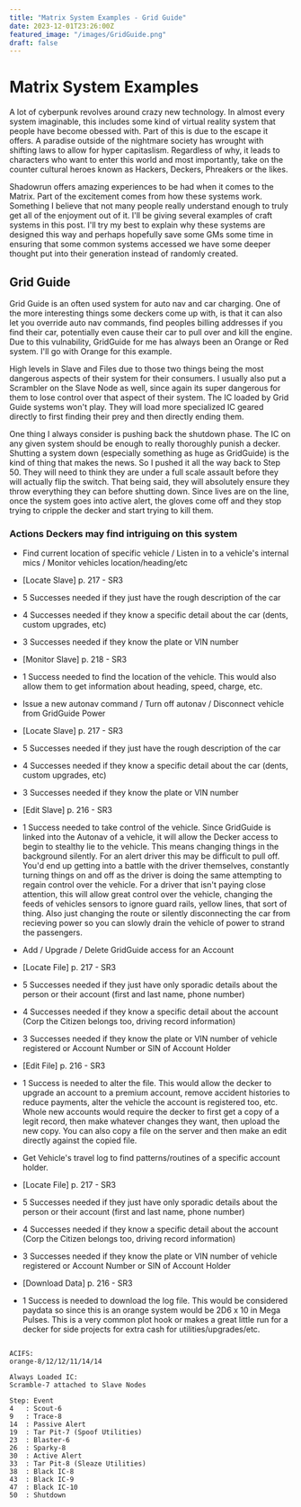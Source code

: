 ```yaml
---
title: "Matrix System Examples - Grid Guide"
date: 2023-12-01T23:26:00Z
featured_image: "/images/GridGuide.png"
draft: false
---
```


# Matrix System Examples

A lot of cyberpunk revolves around crazy new technology. In almost every system imaginable, this includes some kind of virtual reality system that people have become obessed with. Part of this is due to the escape it offers. A paradise outside of the nightmare society has wrought with shifting laws to allow for hyper capitaslism. Regardless of why, it leads to characters who want to enter this world and most importantly, take on the counter cultural heroes known as Hackers, Deckers, Phreakers or the likes.

Shadowrun offers amazing experiences to be had when it comes to the Matrix. Part of the excitement comes from how these systems work. Something I believe that not many people really understand enough to truly get all of the enjoyment out of it. I'll be giving several examples of craft systems in this post. I'll try my best to explain why these systems are designed this way and perhaps hopefully save some GMs some time in ensuring that some common systems accessed we have some deeper thought put into their generation instead of randomly created.


## Grid Guide
Grid Guide is an often used system for auto nav and car charging. One of the more interesting things some deckers come up with, is that it can also let you override auto nav commands, find peoples billing addresses if you find their car, potentially even cause their car to pull over and kill the engine. Due to this vulnability, GridGuide for me has always been an Orange or Red system. I'll go with Orange for this example.

High levels in Slave and Files due to those two things being the most dangerous aspects of their system for their consumers. I usually also put a Scrambler on the Slave Node as well, since again its super dangerous for them to lose control over that aspect of their system. The IC loaded by Grid Guide systems won't play. They will load more specialized IC geared directly to first finding their prey and then directly ending them. 

One thing I always consider is pushing back the shutdown phase. The IC on any given system should be enough to really thoroughly punish a decker. Shutting a system down (especially something as huge as GridGuide) is the kind of thing that makes the news. So I pushed it all the way back to Step 50. They will need to think they are under a full scale assault before they will actually flip the switch. That being said, they will absolutely ensure they throw everything they can before shutting down. Since lives are on the line, once the system goes into active alert, the gloves come off and they stop trying to cripple the decker and start trying to kill them.

### Actions Deckers may find intriguing on this system
 - Find current location of specific vehicle / Listen in to a vehicle's internal mics / Monitor vehicles location/heading/etc
  - [Locate Slave] p. 217 - SR3
   - 5 Successes needed if they just have the rough description of the car
   - 4 Successes needed if they know a specific detail about the car (dents, custom upgrades, etc)
   - 3 Successes needed if they know the plate or VIN number
  - [Monitor Slave] p. 218 - SR3
   - 1 Success needed to find the location of the vehicle. This would also allow them to get information about heading, speed, charge, etc.

 - Issue a new autonav command / Turn off autonav / Disconnect vehicle from GridGuide Power
  - [Locate Slave] p. 217 - SR3
   - 5 Successes needed if they just have the rough description of the car
   - 4 Successes needed if they know a specific detail about the car (dents, custom upgrades, etc)
   - 3 Successes needed if they know the plate or VIN number
  - [Edit Slave] p. 216 - SR3
   - 1 Success needed to take control of the vehicle. Since GridGuide is linked into the Autonav of a vehicle, it will allow the Decker access to begin to stealthy lie to the vehicle. This means changing things in the background silently. For an alert driver this may be difficult to pull off. You'd end up getting into a battle with the driver themselves, constantly turning things on and off as the driver is doing the same attempting to regain control over the vehicle. For a driver that isn't paying close attention, this will allow great control over the vehicle, changing the feeds of vehicles sensors to ignore guard rails, yellow lines, that sort of thing. Also just changing the route or silently disconnecting the car from recieving power so you can slowly drain the vehicle of power to strand the passengers. 

 - Add / Upgrade / Delete GridGuide access for an Account
  - [Locate File] p. 217 - SR3
   - 5 Successes needed if they just have only sporadic details about the person or their account (first and last name, phone number) 
   - 4 Successes needed if they know a specific detail about the account (Corp the Citizen belongs too, driving record information)
   - 3 Successes needed if they know the plate or VIN number of vehicle registered or Account Number or SIN of Account Holder
  - [Edit File] p. 216 - SR3
   - 1 Success is needed to alter the file. This would allow the decker to upgrade an account to a premium account, remove accident histories to reduce payments, alter the vehicle the account is registered too, etc. Whole new accounts would require the decker to first get a copy of a legit record, then make whatever changes they want, then upload the new copy. You can also copy a file on the server and then make an edit directly against the copied file. 

 - Get Vehicle's travel log to find patterns/routines of a specific account holder.
  - [Locate File] p. 217 - SR3
   - 5 Successes needed if they just have only sporadic details about the person or their account (first and last name, phone number) 
   - 4 Successes needed if they know a specific detail about the account (Corp the Citizen belongs too, driving record information)
   - 3 Successes needed if they know the plate or VIN number of vehicle registered or Account Number or SIN of Account Holder
  - [Download Data] p. 216 - SR3
   - 1 Success is needed to download the log file. This would be considered paydata so since this is an orange system would be 2D6 x 10 in Mega Pulses. This is a very common plot hook or makes a great little run for a decker for side projects for extra cash for utilities/upgrades/etc.
```text

ACIFS: 
orange-8/12/12/11/14/14

Always Loaded IC: 
Scramble-7 attached to Slave Nodes

Step: Event
4   : Scout-6
9   : Trace-8
14  : Passive Alert
19  : Tar Pit-7 (Spoof Utilities)
23  : Blaster-6
26  : Sparky-8
30  : Active Alert
33  : Tar Pit-8 (Sleaze Utilities)
38  : Black IC-8
43  : Black IC-9
47  : Black IC-10
50  : Shutdown 
```